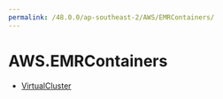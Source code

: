 ```yaml
---
permalink: /48.0.0/ap-southeast-2/AWS/EMRContainers/
---
```


# AWS.EMRContainers



* [VirtualCluster](VirtualCluster.md)